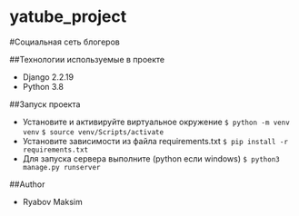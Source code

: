 
# yatube_project
#Социальная сеть блогеров

##Технологии используемые в проекте
 - Django 2.2.19
 - Python 3.8

##Запуск проекта
 - Установите и активируйте виртуальное окружение
    ```$ python -m venv venv```
    ```$ source venv/Scripts/activate```
  - Установите зависимости из файла requirements.txt
    ```$ pip install -r requirements.txt```
  - Для запуска сервера выполните (python если windows)
    ```$ python3 manage.py runserver```


##Author
  - Ryabov Maksim
